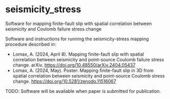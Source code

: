 # seismicity_stress
Software for mapping finite-fault slip with spatial correlation between seismicity and Coulomb failure stress change

Software and instructions for running the seismicity-stress mapping procedure described in:
- Lomax, A. (2024, April 8). Mapping finite-fault slip with spatial correlation between seismicity and point-source Coulomb failure stress change. arXiv. https://doi.org/10.48550/arXiv.2404.05437
- Lomax, A. (2024, May). Poster: Mapping finite-fault slip in 3D from spatial correlation between seismicity and point-source Coulomb stress change. https://doi.org/10.5281/zenodo.11516067

TODO: Software will be available when paper is submitted for publication.
